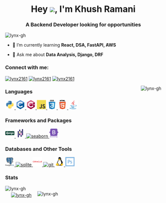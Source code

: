 <h1 align="center">Hey <img src="https://c.tenor.com/nebZyl8oN7IAAAAi/wave-hello.gif" width=30 />, I'm Khush Ramani</h1>
<h3 align="center">A Backend Developer looking for opportunities</h3>

<p align="left"> <img src="https://komarev.com/ghpvc/?username=lynx-gh&label=Profile%20views&color=db7500&style=for-the-badge" alt="lynx-gh" /> </p>

- 🌱 I’m currently learning **React, DSA, FastAPI, AWS**

- 💬 Ask me about **Data Analysis, Django, DRF**

<h3 align="left">Connect with me:</h3>
<p align="left">
<a href="https://linkedin.com/in/lynxin" target="blank"><img align="center" src="https://raw.githubusercontent.com/rahuldkjain/github-profile-readme-generator/master/src/images/icons/Social/linked-in-alt.svg" alt="lynx2161" height="20" width="30" /></a>
<a href="https://www.leetcode.com/lynx2161" target="blank"><img align="center" src="https://raw.githubusercontent.com/rahuldkjain/github-profile-readme-generator/master/src/images/icons/Social/leet-code.svg" alt="lynx2161" height="20" width="30" /></a>
<a href="https://www.hackerrank.com/lynx2161" target="blank"><img align="center" src="https://raw.githubusercontent.com/rahuldkjain/github-profile-readme-generator/master/src/images/icons/Social/hackerrank.svg" alt="lynx2161" height="20" width="30" /></a>
</p>

<p><img align="right" src="https://github-readme-stats.vercel.app/api/top-langs?username=lynx-gh&show_icons=true&theme=github_dark&locale=en&langs_count=6&hide=TeX&hide_border=true" alt="lynx-gh" /></p>

<h3 align="left">Languages</h3>
<p align="left"> 
<a href="https://www.python.org" target="_blank" rel="noreferrer"> <img src="https://raw.githubusercontent.com/devicons/devicon/master/icons/python/python-original.svg" alt="python" width="30" height="30"/> </a> 
<a href="https://www.cprogramming.com/" target="_blank" rel="noreferrer"> <img src="https://raw.githubusercontent.com/devicons/devicon/master/icons/c/c-original.svg" alt="c" width="30" height="30"/> </a> 
<a href="https://www.w3schools.com/cpp/" target="_blank" rel="noreferrer"> <img src="https://raw.githubusercontent.com/devicons/devicon/master/icons/cplusplus/cplusplus-original.svg" alt="cplusplus" width="30" height="30"/> </a> 
<a href="https://developer.mozilla.org/en-US/docs/Web/JavaScript" target="_blank" rel="noreferrer"> <img src="https://raw.githubusercontent.com/devicons/devicon/master/icons/javascript/javascript-original.svg" alt="javascript" width="30" height="30"/> </a> 
<a href="https://www.w3schools.com/css/" target="_blank" rel="noreferrer"> <img src="https://raw.githubusercontent.com/devicons/devicon/master/icons/css3/css3-original-wordmark.svg" alt="css3" width="30" height="30"/> </a>
<a href="https://www.w3.org/html/" target="_blank" rel="noreferrer"> <img src="https://raw.githubusercontent.com/devicons/devicon/master/icons/html5/html5-original-wordmark.svg" alt="html5" width="30" height="30"/> </a>
<a href="https://www.java.com" target="_blank" rel="noreferrer"> <img src="https://raw.githubusercontent.com/devicons/devicon/master/icons/java/java-original.svg" alt="java" width="30" height="30"/> </a>
</p>

<h3 align="left">Frameworks and Packages</h3>
<p align="left">
<a href="https://www.djangoproject.com/" target="_blank" rel="noreferrer"> <img src="https://raw.githubusercontent.com/devicons/devicon/master/icons/django/django-original.svg" alt="django" width="30" height="30"/> </a>
<a href="https://pandas.pydata.org/" target="_blank" rel="noreferrer"> <img src="https://raw.githubusercontent.com/devicons/devicon/2ae2a900d2f041da66e950e4d48052658d850630/icons/pandas/pandas-original.svg" alt="pandas" width="30" height="30"/>
<a href="https://seaborn.pydata.org/" target="_blank" rel="noreferrer"> <img src="https://seaborn.pydata.org/_images/logo-mark-lightbg.svg" alt="seaborn" width="30" height="30"/> </a> 
<a href="https://getbootstrap.com" target="_blank" rel="noreferrer"> <img src="https://raw.githubusercontent.com/devicons/devicon/master/icons/bootstrap/bootstrap-plain-wordmark.svg" alt="bootstrap" width="30" height="30"/> </a> 
</p>

<h3 align="left">Databases and Other Tools</h3>
<p align="left">
<a href="https://www.postgresql.org" target="_blank" rel="noreferrer"> <img src="https://raw.githubusercontent.com/devicons/devicon/master/icons/postgresql/postgresql-original-wordmark.svg" alt="postgresql" width="30" height="30"/> </a> 
<a href="https://www.sqlite.org/" target="_blank" rel="noreferrer"> <img src="https://www.vectorlogo.zone/logos/sqlite/sqlite-icon.svg" alt="sqlite" width="30" height="30"/> </a> 
<a href="https://www.oracle.com/" target="_blank" rel="noreferrer"> <img src="https://raw.githubusercontent.com/devicons/devicon/master/icons/oracle/oracle-original.svg" alt="oracle" width="30" height="30"/> </a> 
<a href="https://git-scm.com/" target="_blank" rel="noreferrer"> <img src="https://www.vectorlogo.zone/logos/git-scm/git-scm-icon.svg" alt="git" width="30" height="30"/> </a> 
<a href="https://www.linux.org/" target="_blank" rel="noreferrer"> <img src="https://raw.githubusercontent.com/devicons/devicon/master/icons/linux/linux-original.svg" alt="linux" width="30" height="30"/> </a> 
<a href="https://www.photoshop.com/en" target="_blank" rel="noreferrer"> <img src="https://raw.githubusercontent.com/devicons/devicon/master/icons/photoshop/photoshop-line.svg" alt="photoshop" width="30" height="30"/> </a>
</p>

<h3 align="left">Stats</h3>

<p><img align="left" src="https://github-readme-stats.vercel.app/api?username=lynx-gh&show_icons=true&theme=github_dark&locale=en&count_private=true&hide_border=true" alt="lynx-gh" width="400" /></p>

<p><img align="right" src="http://github-readme-streak-stats.herokuapp.com?user=Lynx-gh&theme=github-dark&hide_border=true&date_format=j%20M%5B%20Y%5D" alt="lynx-gh" width="400" /></p>

<p align="center"> <a href="https://github.com/ryo-ma/github-profile-trophy"><img src="https://github-profile-trophy.vercel.app/?username=lynx-gh&row=1&theme=darkhub&no-frame=true" alt="lynx-gh" style="margin: 4px 0px 0px 0px;"/></a> </p>

